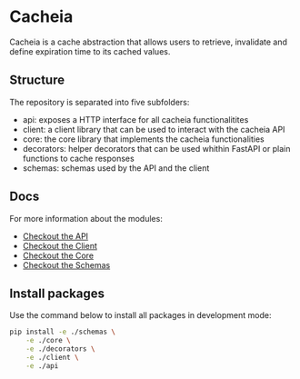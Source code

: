 # Cacheia

Cacheia is a cache abstraction that allows users to retrieve, invalidate and define expiration time to its cached values.

## Structure

The repository is separated into five subfolders:

-   api: exposes a HTTP interface for all cacheia functionalitites
-   client: a client library that can be used to interact with the cacheia API
-   core: the core library that implements the cacheia functionalities
-   decorators: helper decorators that can be used whithin FastAPI or plain functions to cache responses
-   schemas: schemas used by the API and the client

## Docs

For more information about the modules:

-   [Checkout the API](./api/README.md)
-   [Checkout the Client](./client/README.md)
-   [Checkout the Core](./core/README.md)
-   [Checkout the Schemas](./schemas/README.md)

## Install packages

Use the command below to install all packages in development mode:

```bash
pip install -e ./schemas \
    -e ./core \
    -e ./decorators \
    -e ./client \
    -e ./api
```
